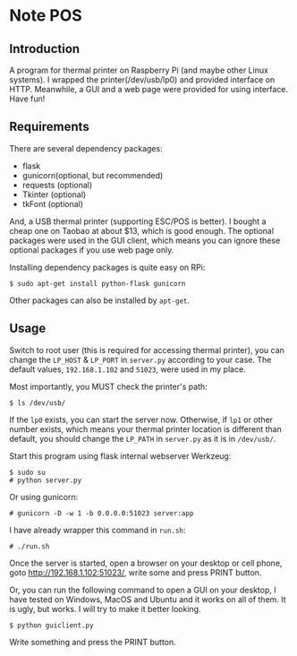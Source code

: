 # Note POS

## Introduction

A program for thermal printer on Raspberry Pi (and maybe other Linux systems).
I wrapped the printer(/dev/usb/lp0) and provided interface on HTTP.
Meanwhile, a GUI and a web page were provided for using interface.
Have fun!

## Requirements

There are several dependency packages:

* flask
* gunicorn(optional, but recommended)
* requests (optional)
* Tkinter (optional)
* tkFont (optional)

And, a USB thermal printer (supporting ESC/POS is better).
I bought a cheap one on Taobao at about $13, which is good enough.
The optional packages were used in the GUI client,
which means you can ignore these optional packages if you use web page only.

Installing dependency packages is quite easy on RPi:

    $ sudo apt-get install python-flask gunicorn
    
Other packages can also be installed by `apt-get`.

## Usage

Switch to root user (this is required for accessing thermal printer),
you can change the `LP_HOST` & `LP_PORT` in `server.py` according to your case.
The default values, `192.168.1.102` and `51023`, were used in my place.

Most importantly, you MUST check the printer's path:

    $ ls /dev/usb/
    
If the `lp0` exists, you can start the server now.
Otherwise, if `lp1` or other number exists, 
which means your thermal printer location is different than default,
you should change the `LP_PATH` in `server.py` as it is in `/dev/usb/`.

Start this program using flask internal webserver Werkzeug:
    
    $ sudo su
    # python server.py

Or using gunicorn:

    # gunicorn -D -w 1 -b 0.0.0.0:51023 server:app

I have already wrapper this command in `run.sh`:

    # ./run.sh

Once the server is started, open a browser on your desktop or cell phone,
goto http://192.168.1.102:51023/, write some and press PRINT button.

Or, you can run the following command to open a GUI on your desktop,
I have tested on Windows, MacOS and Ubuntu and it works on all of them.
It is ugly, but works. I will try to make it better looking.

    $ python guiclient.py

Write something and press the PRINT button.
